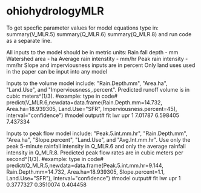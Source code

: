 # ohiohydrologyMLR
To get specfic parameter values for model equations type in:
summary(V_MLR.5)
summary(Q_MLR.6)
summary(Q_MLR.8)
and run code as a separate line.

All inputs to the model should be in metric units:
Rain fall depth - mm
Watershed area - ha
Average rain intenstity - mm/hr
Peak rain intensity - mm/hr
Slope and imperviousness inputs are in percent
Only land uses used in the paper can be input into any model

Inputs to the volume model include: "Rain.Depth.mm", "Area.ha", "Land.Use", and "Imperviousness,.percent". Predicted runoff volume is in cubic meters^(1/3).
#example: type in code#
predict(V_MLR.6,newdata=data.frame(Rain.Depth.mm=14.732, Area.ha=18.939305, Land.Use="SFR", Imperviousness.percent=45), interval="confidence")
#model output#
      fit      lwr      upr
1 7.01787 6.598405 7.437334



Inputs to peak flow model include: "Peak.5.int.mm.hr", "Rain.Depth.mm", "Area.ha", "Slope.percent", "Land.Use", and "Avg.Int.mm.hr". Use only the peak 5-minute rainfall intensity in Q_MLR.6 and only the average rainfall intensity in Q_MLR.8. Predicted peak flow rates are in cubic meters per second^(1/3).
#example: type in code#
predict(Q_MLR.5,newdata=data.frame(Peak.5.int.mm.hr=9.144, Rain.Depth.mm=14.732, Area.ha=18.939305, Slope.percent=1.1, Land.Use="SFR"), interval="confidence")
#model output#
        fit       lwr      upr
1 0.3777327 0.3510074 0.404458
